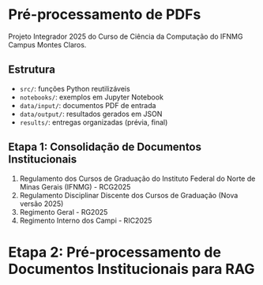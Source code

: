 # Pré-processamento de PDFs

Projeto Integrador 2025 do Curso de Ciência da Computação do IFNMG Campus Montes Claros.

## Estrutura
- `src/`: funções Python reutilizáveis
- `notebooks/`: exemplos em Jupyter Notebook
- `data/input/`: documentos PDF de entrada
- `data/output/`: resultados gerados em JSON
- `results/`: entregas organizadas (prévia, final)

## Etapa 1: Consolidação de Documentos Institucionais
1. Regulamento dos Cursos de Graduação do Instituto Federal do Norte de Minas Gerais (IFNMG) - RCG2025
2. Regulamento Disciplinar Discente dos Cursos de Graduação (Nova versão 2025) 
3. Regimento Geral - RG2025
4. Regimento Interno dos Campi - RIC2025

# Etapa 2: Pré-processamento de Documentos Institucionais para RAG

